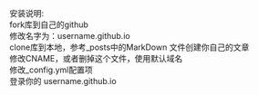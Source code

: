 安装说明:<br/>
fork库到自己的github<br/>
修改名字为：username.github.io<br/>
clone库到本地，参考_posts中的MarkDown 文件创建你自己的文章<br/>
修改CNAME，或者删掉这个文件，使用默认域名<br/>
修改_config.yml配置项<br/>
登录你的 username.github.io<br/>
